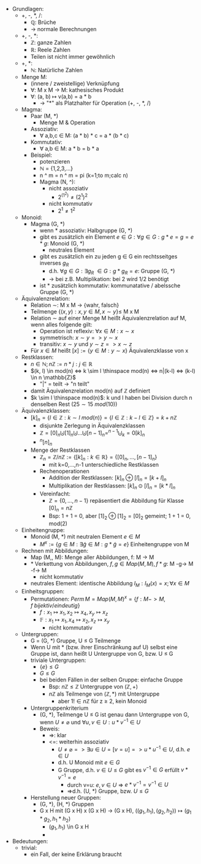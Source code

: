- Grundlagen:
	- +, -, $\ast$, /:
		- $\mathbb{Q}$: Brüche
		- -> normale Berechnungen
	- +, -, $\ast$:
		- $\mathbb{Z}$: ganze Zahlen
		- $\mathbb{R}$: Reele Zahlen
		- Teilen ist nicht immer gewöhnlich
	- +, $\ast$:
		- $\mathbb{N}$: Natürliche Zahlen
	- Menge M:
		- (innere / zweistellige) Verknüpfung
		- $\forall$: M x M -> M: kathesisches Produkt
		- $\forall$: (a, b) $\mapsto$ v(a,b) = a * b
			- -> "*" als Platzhalter für Operation (+, -, $\ast$, /)
	- Magma:
		- Paar (M, *)
			- Menge M & Operation
		- Assoziativ:
			- $\forall$ a,b,c $\in$ M: (a * b) * c = a * (b * c)
		- Kommutativ:
			- $\forall$ a,b $\in$ M: a * b = b * a
		- Beispiel:
			- potenzieren
			- $\mathbb{N}$ = {1,2,3,...}
			- n ^ m = n ^ m = pi (k=1;to m;calc n)
			- Magma (N, ^):
				- nicht assoziativ
					- $2^{(1^2)} \neq (2^1)^2$
				- nicht kommutativ
					- $2^1 \neq 1^2$
	- Monoid:
		- Magma (G, *)
			- wenn * assoziativ: Halbgruppe (G, *)
			- gibt es zusätzlich ein Element $e \in G: \forall g \in G: g * e = g = e * g$: Monoid (G, *)
				- neutrales Element
			- gibt es zusätzlich ein zu jeden g $\in$ G ein rechtsseitges inverses $g_R$
				- d.h. $\forall g \in G: \exists g_R$ $\in G: g * g_R = e$: Gruppe (G, *)
				- -> bei z.B. Multiplikation: bei 2 wird 1/2 benötigt
			- ist * zusätzlich kommutativ: kommunatative / abelssche Gruppe (G, *)
	- Äquivalenzrelation:
		- Relation $\sim$: M x M -> {wahr, falsch}
		- Teilmenge $\{(x,y): x, y \in M, x \sim y\} \leq$ M x M
		- Relation $\sim$ auf einer Menge M heißt Äquivalenzrelation auf M, wenn alles folgende gilt:
			- Operation ist reflexiv: $\forall x \in M: x \sim x$
			- symmetrisch: $x \sim y => y \sim x$
			- transitiv: $x \sim y$ und $y \sim z => x \sim z$
		- Für $x \in M$ heißt $[x] := \{ y \in M: y \sim x\}$ Äquivalenzklasse von x
	- Restklassen:
		- $n \in \mathbb{N}; n \mathbb{Z} := { n \ast j : j \in \mathbb{R} }$
		- $(k, l) \in mod(n) <=> k \sim l \thinspace mod(n) <=> n|(k-l) <=> (k-l) \in n \mathbb{Z}$
			- "|" = teilt -> "n teilt"
		- damit Äquivalenzrelation mod(n) auf $\mathbb{Z}$ definiert
		- $k \sim l \thinspace mod(n)$: k und l haben bei Division durch n denselben Rest ($25\sim15 \ mod(10)$)
	- Äquivalenzklassen:
		- $[k]_n = \{l \in \mathbb{Z}: k \sim l \ mod(n)\} = \{l \in \mathbb{Z}: k - l \in \mathbb{Z}\} = k + n\mathbb{Z}$
			- disjunkte Zerlegung in Äquivalenzklassen
			- $\mathbb{Z} = [0]_n \biguplus [1]_n \biguplus ... \biguplus [n-1]_n = ^{n-1}\biguplus_k=0 [k]_n$
			- $^n[n]_n$
		- Menge der Restklassen
			- $\mathbb{Z}_n = \mathbb{Z}/n\mathbb{Z} := \{[k]_n: k \in \mathbb{R}\} = \{[0]_n, ..., [n-1]_n\}$
				- mit k=0,...,n-1 unterschiedliche Restklassen
			- Rechenoperationen
				- Addition der Restklassen: $[k]_{n} \oplus [l]_{n}=[k+l]_{n}$
				- Multiplikation der Restklassen: $[k]_{n} \odot [l]_{n}=[k \ast l]_{n}$
			- Vereinfacht:
				- $\mathbb{Z} = \{0, ..., n-1\}$ repäsentiert die Abbildung für Klasse $[0]_n = n\mathbb{Z}$
				- Bsp: 1 + 1 = 0, aber $[1]_2 \oplus [1]_2 = [0]_2$ gemeint; 1 + 1 = 0, mod(2)
	- Einheitengruppe:
		- Monoid (M, *) mit neutralen Element $e \in M$
			- $M^x := \{g \in M: \exists \widetilde{g} \in M: g \ast \widetilde{g} = e\}$ Einheitengruppe von M
	- Rechnen mit Abbildungen:
		- Map (M,, M): Menge aller Abbildungen, f: M -> M
		- $\ast$ Verkettung von Abbildungen, $f,g \in Map(M, M), f \ast g$: M -g-> M -f-> M
			- nicht kommutativ
		- neutrales Element: identische Abbildung $I_M: I_M(x) = x; \forall x \in M$
	- Einheitsgruppen:
		- Permutationen: $Perm \, M = Map(M, M)^x = \{f: M -> M, f \  bijektiv / eindeutig\}$
			- $f: x_1 \mapsto x_1, x_2 \mapsto x_4, x_y \mapsto x_z$
			- $\mathbb{F}: x_1 \mapsto x_1 ,x_4 \mapsto x_2, x_z \mapsto x_y$
				- nicht kommutativ
	- Untergruppen:
		- G = (G, $\ast$) Gruppe, U $\leq$ G Teilmenge
		- Wenn U mit $\ast$ (bzw. ihrer Einschränkung auf U) selbst eine Gruppe ist, dann heißt U Untergruppe von G, bzw. U $\leq$ G
		- triviale Untergruppen:
			- $\{e\} \leq G$
			- $G \leq G$
			- bei beiden Fällen in der selben Gruppe: einfache Gruppe
				- Bsp: $n\mathbb{Z} \leq \mathbb{Z}$ Untergruppe von $(\mathbb{Z}, +)$
				- $n\mathbb{Z}$ als Teilmenge von $(\mathbb{Z}, \ast)$  mit Untergruppe
					- aber $1 ! \in n\mathbb{Z}$ für z $\geq$ 2, kein Monoid
		- Untergruppenkriterium
			- (G, $\ast$), Teilmenge U $\leq$ G ist genau dann Untergruppe von G, wenn $U \neq \varnothing$ und $\forall u, v \in U: u \ast v^{-1} \in U$
			- Beweis:
				- =>: klar
				- <=: weiterhin assoziativ
					- $U \neq \varnothing => \exists u \in U =[v=u]=> u \ast u^{-1} \in U$, d.h. $e \in U$
					- d.h. U Monoid mit $e \in G$
					- G Gruppe, d.h. $v \in U \leq G$ gibt es $v^{-1} \in G$ erfüllt $v \ast v^{-1} = e$
						- durch v=u: $e,v \in U$ => $e \ast v^{-1} = v^{-1} \in U$
						- =>d.h. (U, $\ast$) Gruppe, bzw. $U \leq G$
		- Herstellung neuer Gruppen:
			- (G, $\ast$), (H, *) Gruppen
			- G x H mit (G x H) x (G x H) -> (G x H), $((g_1, h_1), (g_2, h_2)) \mapsto (g_1 \ast g_2, h_1 \ast h_2)$
				- $(g_1, h_1)$ \in G x H
				-
- Bedeutungen:
	- trivial:
		- ein Fall, der keine Erklärung braucht